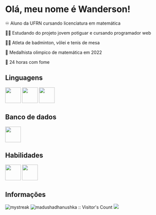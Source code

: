 <h1> Olá, meu nome é Wanderson! </h1>

<p> ♾️  Aluno da UFRN cursando licenciatura em matemática </p>
<p> 🧑‍💻 Estudando do projeto jovem potiguar e cursando programador web </p>
<p> 🏸🏐 Atleta de badminton, võlei e tenis de mesa </p>
<p> 🥉 Medalhista olimpico de matemática em 2022 </p>
<p> 🍔 24 horas com fome </p>

<h2> Linguagens </h2>

<div class="icons">
    <img src="https://cdn.jsdelivr.net/gh/devicons/devicon@latest/icons/javascript/javascript-original.svg" width = "50px" height = "50px" >
    <img src="https://cdn.jsdelivr.net/gh/devicons/devicon@latest/icons/html5/html5-original.svg" width = "50px" height = "50px"/>
    <img src="https://cdn.jsdelivr.net/gh/devicons/devicon@latest/icons/css3/css3-original.svg" width = "50px" height = "50px"/>
</div>
                             
<h2> Banco de dados </h2>


<img src="https://cdn.jsdelivr.net/gh/devicons/devicon@latest/icons/postgresql/postgresql-original.svg" width = "50px"/>

<h2> Habilidades </h2>

<div class="icons">
    <img src="https://cdn.jsdelivr.net/gh/devicons/devicon@latest/icons/canva/canva-original.svg" width = "50px"/>
    <img src="https://cdn.jsdelivr.net/gh/devicons/devicon@latest/icons/photoshop/photoshop-original.svg" width = "50px"/>
</div>
<h2> Informações </h2>

<img src="https://github-readme-streak-stats.herokuapp.com/?user=madushadhanushka&theme=tokyonight" alt="mystreak">
<img src="https://profile-counter.glitch.me/{madushadhanushka}/count.svg" alt="madushadhanushka :: Visitor's Count" >
<img src="http://estruyf-github.azurewebsites.net/api/VisitorHit?user=madushadhanushka&repo=madushadhanushka&countColorcountColor&countColor=%237B1E7B"/>


